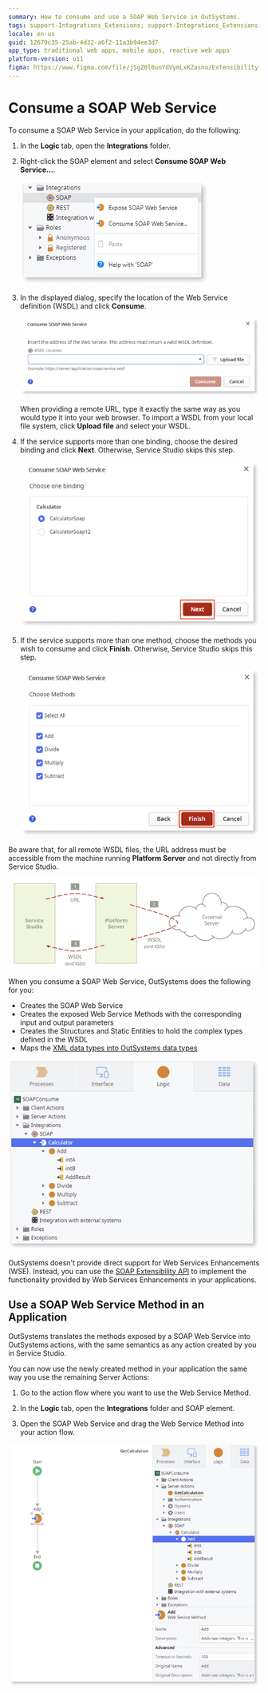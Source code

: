 ```yaml
---
summary: How to consume and use a SOAP Web Service in OutSystems.
tags: support-Integrations_Extensions; support-Integrations_Extensions-overview
locale: en-us
guid: 12679c35-25ab-4d32-a6f2-11a3b94ee3d7
app_type: traditional web apps, mobile apps, reactive web apps
platform-version: o11
figma: https://www.figma.com/file/jSgZ0l0unYdVymLxKZasno/Extensibility-and-Integration?type=design&node-id=418%3A4&mode=design&t=8a1ub9syb4QKHbuk-1
---
```


# Consume a SOAP Web Service

To consume a SOAP Web Service in your application, do the following:

1. In the **Logic** tab, open the **Integrations** folder.

1. Right-click the SOAP element and select **Consume SOAP Web Service...**.

    ![Screenshot of the 'Consume SOAP Web Service' dialog in OutSystems Service Studio](images/soap-consume-add-consume-ss.png "Consume SOAP Web Service Dialog")

1. In the displayed dialog, specify the location of the Web Service definition (WSDL) and click **Consume**.

    ![Dialog box for specifying the WSDL location of a SOAP Web Service in OutSystems](images/soap-consume-wsdl-ss.png "Specify WSDL Location")

    When providing a remote URL, type it exactly the same way as you would type it into your web browser. To import a WSDL from your local file system, click **Upload file** and select your WSDL.

1. If the service supports more than one binding, choose the desired binding and click **Next**. Otherwise, Service Studio skips this step.

    ![Selection of SOAP service bindings in OutSystems Service Studio](images/soap-consume-bindings-ss.png "Select SOAP Service Binding")

1. If the service supports more than one method, choose the methods you wish to consume and click **Finish**. Otherwise, Service Studio skips this step.

    ![Choosing methods from a SOAP Web Service to consume in OutSystems](images/soap-consume-methods-ss.png "Choose SOAP Service Methods")

Be aware that, for all remote WSDL files, the URL address must be accessible from the machine running **Platform Server** and not directly from Service Studio.

![Illustration showing the requirement for the WSDL file to be accessible from the Platform Server in OutSystems](images/soap-get-wsdl-from-ps.png "WSDL File Accessibility")

When you consume a SOAP Web Service, OutSystems does the following for you:

* Creates the SOAP Web Service
* Creates the exposed Web Service Methods with the corresponding input and output parameters
* Creates the Structures and Static Entities to hold the complex types defined in the WSDL
* Maps the [XML data types into OutSystems data types](<../../../ref/extensibility-and-integration/soap/consumed-soap/mapping-xml-to-outsystems.md>)

![Result of consuming a SOAP Web Service in OutSystems, showing created elements](images/soap-consume-result.png "SOAP Web Service Consumption Result")

OutSystems doesn't provide direct support for Web Services Enhancements (WSE). Instead, you can use the [SOAP Extensibility API](<../../../ref/apis/soap-extensibility-api.md>) to implement the functionality provided by Web Services Enhancements in your applications.

## Use a SOAP Web Service Method in an Application

OutSystems translates the methods exposed by a SOAP Web Service into OutSystems actions, with the same semantics as any action created by you in Service Studio.

You can now use the newly created method in your application the same way you use the remaining Server Actions:

1. Go to the action flow where you want to use the Web Service Method.

1. In the **Logic** tab, open the **Integrations** folder and SOAP element.

1. Open the SOAP Web Service and drag the Web Service Method into your action flow.

![Dragging a SOAP Web Service method into an action flow in OutSystems Service Studio](images/soap-consume-invoke.png "Invoke SOAP Web Service Method")

